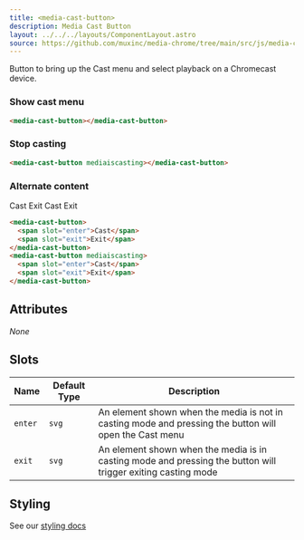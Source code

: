 ```yaml
---
title: <media-cast-button>
description: Media Cast Button
layout: ../../../layouts/ComponentLayout.astro
source: https://github.com/muxinc/media-chrome/tree/main/src/js/media-cast-button.js
---
```


Button to bring up the Cast menu and select playback on a Chromecast device.

<h3>Show cast menu</h3>

<media-cast-button></media-cast-button>

```html
<media-cast-button></media-cast-button>
```

<h3>Stop casting</h3>

<media-cast-button mediaiscasting></media-cast-button>

```html
<media-cast-button mediaiscasting></media-cast-button>
```

<h3>Alternate content</h3>

<media-cast-button>
  <span slot="enter">Cast</span>
  <span slot="exit">Exit</span>
</media-cast-button>
<media-cast-button mediaiscasting>
  <span slot="enter">Cast</span>
  <span slot="exit">Exit</span>
</media-cast-button>

```html
<media-cast-button>
  <span slot="enter">Cast</span>
  <span slot="exit">Exit</span>
</media-cast-button>
<media-cast-button mediaiscasting>
  <span slot="enter">Cast</span>
  <span slot="exit">Exit</span>
</media-cast-button>
```


## Attributes

_None_

## Slots

| Name    | Default Type | Description                                                                                                  |
| ------- | ------------ | ------------------------------------------------------------------------------------------------------------ |
| `enter` | `svg`        | An element shown when the media is not in casting mode and pressing the button will open the Cast menu       |
| `exit`  | `svg`        | An element shown when the media is in casting mode and pressing the button will trigger exiting casting mode |


## Styling

See our [styling docs](./styling#Buttons)
